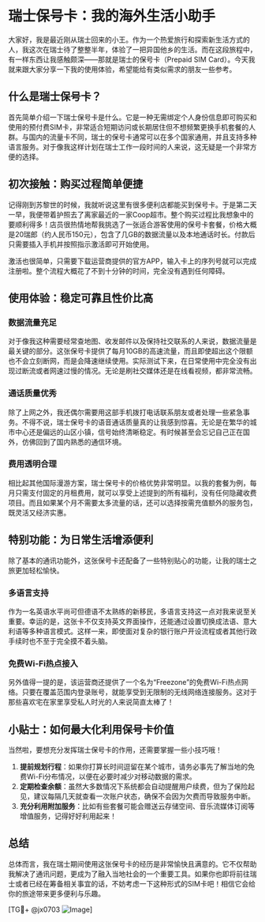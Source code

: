 # 瑞士保号卡：我的海外生活小助手

大家好，我是最近刚从瑞士回来的小王。作为一个热爱旅行和探索新生活方式的人，我这次在瑞士待了整整半年，体验了一把异国他乡的生活。而在这段旅程中，有一样东西让我感触颇深——那就是瑞士的保号卡（Prepaid SIM Card）。今天我就来跟大家分享一下我的使用体验，希望能给有类似需求的朋友一些参考。

## 什么是瑞士保号卡？

首先简单介绍一下瑞士保号卡是什么。它是一种无需绑定个人身份信息即可购买和使用的预付费SIM卡，非常适合短期访问或长期居住但不想频繁更换手机套餐的人群。与国内的流量卡不同，瑞士的保号卡通常可以在多个国家通用，并且支持多种语言服务。对于像我这样计划在瑞士工作一段时间的人来说，这无疑是一个非常方便的选择。

## 初次接触：购买过程简单便捷

记得刚到苏黎世的时候，我就听说这里有很多便利店都能买到保号卡。于是第二天一早，我便带着护照去了离家最近的一家Coop超市。整个购买过程比我想象中的要顺利得多！店员很热情地帮我挑选了一张适合游客使用的保号卡套餐，价格大概是20瑞郎（约人民币150元），包含了几GB的数据流量以及本地通话时长。付款后只需要插入手机并按照指示激活即可开始使用。

激活也很简单，只需要下载运营商提供的官方APP，输入卡上的序列号就可以完成注册啦。整个流程大概花了不到十分钟的时间，完全没有遇到任何障碍。

## 使用体验：稳定可靠且性价比高

### 数据流量充足

对于像我这种需要经常查地图、收发邮件以及保持社交联系的人来说，数据流量是最关键的部分。这张保号卡提供了每月10GB的高速流量，而且即使超出这个限额也不会立刻断网，而是会降速继续使用。实际测试下来，在日常使用中完全没有出现过断流或者网速过慢的情况。无论是刷社交媒体还是在线看视频，都非常流畅。

### 通话质量优秀

除了上网之外，我还偶尔需要用这部手机拨打电话联系朋友或者处理一些紧急事务。不得不说，瑞士保号卡的语音通话质量真的让我感到惊喜。无论是在繁华的城市中心还是偏远的山区小镇，信号始终清晰稳定。有时候甚至会忘记自己正在国外，仿佛回到了国内熟悉的通信环境。

### 费用透明合理

相比起其他国际漫游方案，瑞士保号卡的价格优势非常明显。以我的套餐为例，每月只需支付固定的月租费用，就可以享受上述提到的所有福利，没有任何隐藏收费项目。而且如果某个月不需要太多流量的话，还可以选择按需充值额外的服务包，既灵活又经济实惠。

## 特别功能：为日常生活增添便利

除了基本的通讯功能外，这张保号卡还配备了一些特别贴心的功能，让我的瑞士之旅更加轻松愉快。

### 多语言支持

作为一名英语水平尚可但德语不太熟练的新移民，多语言支持这一点对我来说至关重要。幸运的是，这张卡不仅支持英文界面操作，还能通过设置切换成法语、意大利语等多种语言模式。这样一来，即使面对复杂的银行账户开设流程或者其他行政手续时也不至于完全摸不着头脑。

### 免费Wi-Fi热点接入

另外值得一提的是，该运营商还提供了一个名为“Freezone”的免费Wi-Fi热点网络。只要在覆盖范围内登录账号，就能享受到无限制的无线网络连接服务。这对于那些喜欢宅在家里享受私人时光的人来说简直太棒了！

## 小贴士：如何最大化利用保号卡价值

当然啦，要想充分发挥瑞士保号卡的作用，还需要掌握一些小技巧哦！

1. **提前规划行程**：如果你打算长时间逗留在某个城市，请务必事先了解当地的免费Wi-Fi分布情况，以便在必要时减少对移动数据的需求。
2. **定期检查余额**：虽然大多数情况下系统都会自动提醒用户续费，但为了保险起见，建议每隔几天就查看一次账户状态，确保不会因为欠费而导致服务中断。
3. **充分利用附加服务**：比如有些套餐可能会赠送云存储空间、音乐流媒体订阅等增值服务，记得好好利用起来！

## 总结

总体而言，我在瑞士期间使用这张保号卡的经历是非常愉快且满意的。它不仅帮助我解决了通讯问题，更成为了融入当地社会的一个重要工具。如果你也即将前往瑞士或者已经在筹备相关事宜的话，不妨考虑一下这种形式的SIM卡吧！相信它会给你的旅途带来更多便利与乐趣。

[TG💪+ @jx0703 ![Image](https://github.com/user-attachments/assets/dbca1d08-cadb-493c-b0ec-ad6f7a83f270)]
